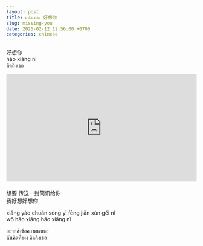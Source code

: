 ```yaml
---
layout: post
title: แปลเพลง 好想你
slug: missing-you
date: 2025-02-12 12:56:00 +0700
categories: chinese
---
```


好想你  
hǎo xiǎng nǐ   
คิดถึงเธอ

<div style="display: flex; justify-content: center; margin-bottom: 20px">
  <iframe style="aspect-ratio: 16 / 9; width: 100% !important;" src="https://www.youtube.com/embed/fdQgPu3iUYk?si=FoOJVQILdOhOP7FC" title="YouTube video player" frameborder="0" allow="accelerometer; autoplay; clipboard-write; encrypted-media; gyroscope; picture-in-picture; web-share" referrerpolicy="strict-origin-when-cross-origin" allowfullscreen></iframe>
</div>

想要 传送一封简讯给你  
我好想好想你

xiǎng yào chuán sòng yì fēng jiǎn xùn gěi nǐ  
wǒ hǎo xiǎng hǎo xiǎng nǐ

อยากส่งข้อความหาเธอ  
ฉันคิดทึ้งงง คิดถึงเธอ

<!--
xiǎng yào lì kè dǎ tōng diàn huà gěi nǐ 
想    要  立 刻 打 通   电   话  给  你
I want to call you right away 
wǒ hǎo xiǎng hǎo xiǎng nǐ 
我 好  想    好  想    你 
I miss you so much
měi tiān qǐ chuáng de dì yí jiàn shì qíng 
每  天   起 床     的 第 一 件   事  情
First thing in the morning
jiù shì hǎo xiǎng hǎo xiǎng nǐ 
就  是  好  想    好  想    你
I just miss you so much
wú lùn qíng tiān hái shì xià yǔ 
无 论  晴   天   还  是  下  雨 
Rain or shine
dōu hǎo xiǎng hǎo xiǎng nǐ 
都  好  想    好  想    你 
I miss you so much
měi cì dāng wǒ yì shuō wǒ hǎo xiǎng nǐ 
每  次 当   我 一 说   我 好  想    你 
Every time when I say I miss you so much
nǐ dōu bù xiāng xìn 
你 都  不 相    信  
You don't believe it
dàn què zǒng ài wèn wǒ yǒu méi yǒu xiǎng nǐ 
但  却  总   爱 问  我 有  没  有  想    你 
But always love to ask me have you
wǒ bù dǒng dé tián yán mì yǔ 
我 不 懂   得 甜   言  蜜 语 
I don't know how to sweet-talk
suó yǐ zhǐ shuō hǎo xiǎng nǐ 
所  以 只  说   好  想    你 
So just say I miss you
fǎn zhèng shuō lái shuō qù dōu zhǐ xiǎng ràng nǐ kāi xīn 
反  正    说   来  说   去 都  只  想    让   你 开  心
 I just want to make you happy
hǎo xiǎng nǐ hǎo xiǎng nǐ hǎo xiǎng nǐ hǎo xiǎng nǐ 
好  想    你 好  想    你 好  想    你 好  想    你 
I miss you so much
shì zhēn de zhēn de hǎo xiǎng nǐ 
是  真   的 真   的 好  想    你
 I miss you so much
bú shì jiǎ de jiǎ de hǎo xiǎng nǐ 
不 是  假  的 假  的 好  想    你 
Not fake fake miss you so much
hǎo xiǎng nǐ hǎo xiǎng nǐ hǎo xiǎng nǐ hǎo xiǎng nǐ 
好  想    你 好  想    你 好  想    你 好  想    你
 I miss you so much
shì gòu lì gòu lì hǎo xiǎng nǐ 
是  够  力 够  力 好  想    你
 I miss you enough
zhēn de xī běi xī běi hǎo xiǎng nǐ 
真   的 西 北  西 北  好  想    你 
I miss you so much
hǎo xiǎng nǐ 
好  想    你 
i miss you
měi cì dāng wǒ yì shuō wǒ hǎo xiǎng nǐ 
每  次 当   我 一 说   我 好  想    你
 Every time when I say I miss you so much
nǐ dōu bù xiāng xìn 
你 都  不 相    信
 You don't believe it
dàn què zǒng ài wèn wǒ yǒu méi yǒu xiǎng nǐ 
但  却  总   爱 问  我 有  没  有  想    你 
But always love to ask me have you
wǒ bù dǒng dé tián yán mì yǔ 
我 不 懂   得 甜   言  蜜 语 
I don't know how to sweet-talk
suó yǐ zhǐ shuō hǎo xiǎng nǐ 
所  以 只  说   好  想    你
 So just say I miss you
fǎn zhèng shuō lái shuō qù dōu zhǐ xiǎng ràng nǐ kāi xīn 
反  正    说   来  说   去 都  只  想    让   你 开  心
 I just want to make you happy
hǎo xiǎng nǐ hǎo xiǎng nǐ hǎo xiǎng nǐ hǎo xiǎng nǐ 
好  想    你 好  想    你 好  想    你 好  想    你
 I miss you so much
shì zhēn de zhēn de hǎo xiǎng nǐ 
是  真   的 真   的 好  想    你 
I miss you so much
bú shì jiǎ de jiǎ de hǎo xiǎng nǐ 
不 是  假  的 假  的 好  想    你 
Not fake fake miss you so much
hǎo xiǎng nǐ hǎo xiǎng nǐ hǎo xiǎng nǐ hǎo xiǎng nǐ 
好  想    你 好  想    你 好  想    你 好  想    你
 I miss you so much
shì gòu lì gòu lì hǎo xiǎng nǐ 
是  够  力 够  力 好  想    你
 I miss you enough
zhēn de xī běi xī běi hǎo xiǎng nǐ 
真   的 西 北  西 北  好  想    你
 I miss you enough
hǎo xiǎng nǐ hǎo xiǎng nǐ hǎo xiǎng nǐ hǎo xiǎng nǐ 
好  想    你 好  想    你 好  想    你 好  想    你
 I miss you enough
shì zhēn de zhēn de hǎo xiǎng nǐ 
是  真   的 真   的 好  想    你
 I miss you enough
bú shì jiǎ de jiǎ de hǎo xiǎng nǐ 
不 是  假  的 假  的 好  想    你 
Not fake fake miss you so much
hǎo xiǎng nǐ hǎo xiǎng nǐ hǎo xiǎng nǐ hǎo xiǎng nǐ 
好  想    你 好  想    你 好  想    你 好  想    你
 I miss you so much
shì gòu lì gòu lì hǎo xiǎng nǐ 
是  够  力 够  力 好  想    你 
I miss you enough
zhēn de xī běi xī běi hǎo xiǎng nǐ 
真   的 西 北  西 北  好  想    你 
I miss you so much
hǎo xiǎng nǐ 
好  想    你 
i miss you
hǎo xiǎng nǐ 
好  想    你 
i miss you
hǎo xiǎng nǐ 
好  想    你 
i miss you
-->